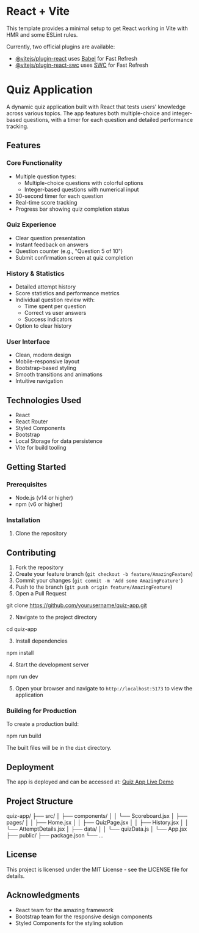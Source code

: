 # React + Vite

This template provides a minimal setup to get React working in Vite with HMR and some ESLint rules.

Currently, two official plugins are available:

- [@vitejs/plugin-react](https://github.com/vitejs/vite-plugin-react/blob/main/packages/plugin-react/README.md) uses [Babel](https://babeljs.io/) for Fast Refresh
- [@vitejs/plugin-react-swc](https://github.com/vitejs/vite-plugin-react-swc) uses [SWC](https://swc.rs/) for Fast Refresh
# Quiz Application

A dynamic quiz application built with React that tests users' knowledge across various topics. The app features both multiple-choice and integer-based questions, with a timer for each question and detailed performance tracking.

## Features

### Core Functionality
- Multiple question types:
  - Multiple-choice questions with colorful options
  - Integer-based questions with numerical input
- 30-second timer for each question
- Real-time score tracking
- Progress bar showing quiz completion status

### Quiz Experience
- Clear question presentation
- Instant feedback on answers
- Question counter (e.g., "Question 5 of 10")
- Submit confirmation screen at quiz completion

### History & Statistics
- Detailed attempt history
- Score statistics and performance metrics
- Individual question review with:
  - Time spent per question
  - Correct vs user answers
  - Success indicators
- Option to clear history

### User Interface
- Clean, modern design
- Mobile-responsive layout
- Bootstrap-based styling
- Smooth transitions and animations
- Intuitive navigation

## Technologies Used
- React
- React Router
- Styled Components
- Bootstrap
- Local Storage for data persistence
- Vite for build tooling

## Getting Started

### Prerequisites
- Node.js (v14 or higher)
- npm (v6 or higher)

### Installation

1. Clone the repository
## Contributing

1. Fork the repository
2. Create your feature branch (`git checkout -b feature/AmazingFeature`)
3. Commit your changes (`git commit -m 'Add some AmazingFeature'`)
4. Push to the branch (`git push origin feature/AmazingFeature`)
5. Open a Pull Request

git clone https://github.com/yourusername/quiz-app.git

2. Navigate to the project directory

cd quiz-app

3. Install dependencies

npm install

4. Start the development server

npm run dev

5. Open your browser and navigate to `http://localhost:5173` to view the application
### Building for Production

To create a production build:

npm run build


The built files will be in the `dist` directory.

## Deployment

The app is deployed and can be accessed at: [Quiz App Live Demo](your-deployment-url)

## Project Structure
quiz-app/
├── src/
│ ├── components/
│ │ └── Scoreboard.jsx
│ ├── pages/
│ │ ├── Home.jsx
│ │ ├── QuizPage.jsx
│ │ ├── History.jsx
│ │ └── AttemptDetails.jsx
│ ├── data/
│ │ └── quizData.js
│ └── App.jsx
├── public/
├── package.json
└── ...
## License

This project is licensed under the MIT License - see the LICENSE file for details.

## Acknowledgments
- React team for the amazing framework
- Bootstrap team for the responsive design components
- Styled Components for the styling solution
